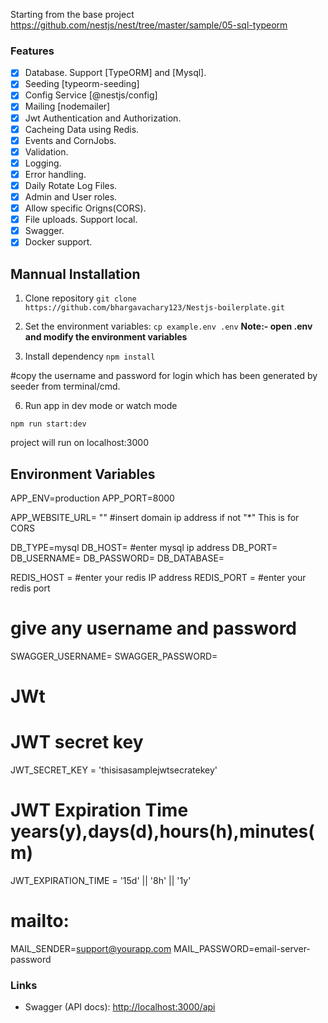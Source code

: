 Starting from the base project https://github.com/nestjs/nest/tree/master/sample/05-sql-typeorm

### Features

- [x] Database. Support [TypeORM] and [Mysql].
- [x] Seeding [typeorm-seeding]
- [x] Config Service [@nestjs/config]
- [x] Mailing [nodemailer]
- [x] Jwt Authentication and Authorization.
- [x] Cacheing Data using Redis.
- [x] Events and CornJobs.
- [x] Validation.
- [x] Logging.
- [x] Error handling.
- [x] Daily Rotate Log Files.
- [x] Admin and User roles.
- [x] Allow specific Origns(CORS).
- [x] File uploads. Support local.
- [x] Swagger.
- [x] Docker support.

## Mannual Installation

1. Clone repository
   `git clone https://github.com/bhargavachary123/Nestjs-boilerplate.git `

2. Set the environment variables:
    `cp example.env .env`
**Note:- open .env and modify the environment variables**

3. Install dependency 
    `npm install`

#copy the username and password for login which has been generated by seeder from terminal/cmd.

6. Run app in dev mode or watch mode

`npm run start:dev`

project will run on localhost:3000

## Environment Variables
APP_ENV=production
APP_PORT=8000

APP_WEBSITE_URL= "" #insert domain ip address if not "*" This is for CORS

DB_TYPE=mysql
DB_HOST=  #enter mysql ip address
DB_PORT=
DB_USERNAME=
DB_PASSWORD=
DB_DATABASE=

REDIS_HOST = #enter your redis IP address
REDIS_PORT = #enter your redis port

# give any username and password
SWAGGER_USERNAME=
SWAGGER_PASSWORD=

# JWt
# JWT secret key
JWT_SECRET_KEY = 'thisisasamplejwtsecratekey'
# JWT Expiration Time years(y),days(d),hours(h),minutes(m)
JWT_EXPIRATION_TIME = '15d' || '8h' || '1y'

# mailto:
MAIL_SENDER=support@yourapp.com
MAIL_PASSWORD=email-server-password
### Links
- Swagger (API docs): <http://localhost:3000/api>